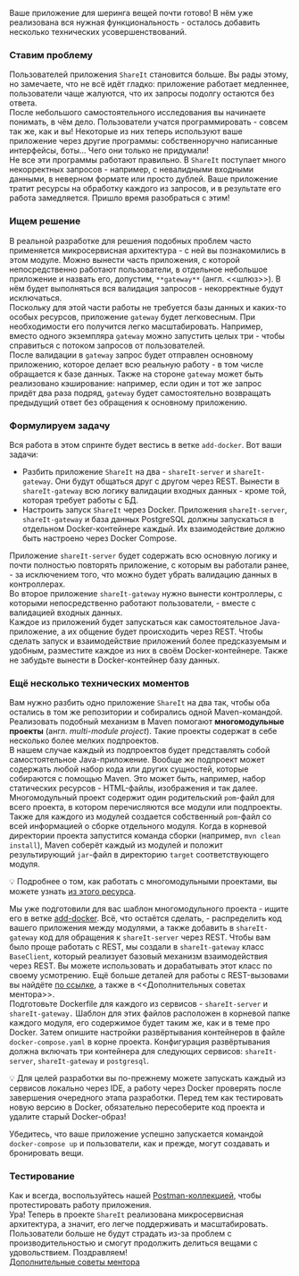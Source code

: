 Ваше приложение для шеринга вещей почти готово! В нём уже реализована
вся нужная функциональность - осталось добавить несколько технических
усовершенствований.

### Ставим проблему

Пользователей приложения `ShareIt` становится больше. Вы рады этому, но
замечаете, что не всё идёт гладко: приложение работает медленнее,
пользователи чаще жалуются, что их запросы подолгу остаются без ответа.  
После небольшого самостоятельного исследования вы начинаете понимать, в
чём дело. Пользователи учатся программировать - совсем так же, как и вы!
Некоторые из них теперь используют ваше приложение через другие
программы: собственноручно написанные интерфейсы, боты... Чего они
только не придумали!  
Не все эти программы работают правильно. В `ShareIt` поступает много
некорректных запросов - например, с невалидными входными данными, в
неверном формате или просто дублей. Ваше приложение тратит ресурсы на
обработку каждого из запросов, и в результате его работа замедляется.
Пришло время разобраться с этим!

### Ищем решение

В реальной разработке для решения подобных проблем часто применяется
микросервисная архитектура - с ней вы познакомились в этом модуле. Можно
вынести часть приложения, с которой непосредственно работают
пользователи, в отдельное небольшое приложение и назвать его, допустим,
`**gateway**` (англ. \<\<шлюз\>\>). В нём будет выполняться вся
валидация запросов - некорректные будут исключаться.  
Поскольку для этой части работы не требуется базы данных и каких-то
особых ресурсов, приложение `gateway` будет легковесным. При
необходимости его получится легко масштабировать. Например, вместо
одного экземпляра `gateway` можно запустить целых три - чтобы справиться
с потоком запросов от пользователей.  
После валидации в `gateway` запрос будет отправлен основному приложению,
которое делает всю реальную работу - в том числе обращается к базе
данных. Также на стороне `gateway` может быть реализовано кэширование:
например, если один и тот же запрос придёт два раза подряд, `gateway`
будет самостоятельно возвращать предыдущий ответ без обращения к
основному приложению.

### Формулируем задачу

Вся работа в этом спринте будет вестись в ветке `add-docker`. Вот ваши
задачи:

* Разбить приложение `ShareIt` на два - `shareIt-server` и
  `shareIt-gateway`. Они будут общаться друг с другом через REST.
  Вынести в `shareIt-gateway` всю логику валидации входных данных -
  кроме той, которая требует работы с БД.
* Настроить запуск `ShareIt` через Docker. Приложения `shareIt-server`,
  `shareIt-gateway` и база данных PostgreSQL должны запускаться в
  отдельном Docker-контейнере каждый. Их взаимодействие должно быть
  настроено через Docker Compose.

Приложение `shareIt-server` будет содержать всю основную логику и почти
полностью повторять приложение, с которым вы работали ранее, - за
исключением того, что можно будет убрать валидацию данных в
контроллерах.  
Во второе приложение `shareIt-gateway` нужно вынести контроллеры, с
которыми непосредственно работают пользователи, - вместе с валидацией
входных данных.  
Каждое из приложений будет запускаться как самостоятельное
Java-приложение, а их общение будет происходить через REST. Чтобы
сделать запуск и взаимодействие приложений более предсказуемым и
удобным, разместите каждое из них в своём Docker-контейнере. Также не
забудьте вынести в Docker-контейнер базу данных.

### Ещё несколько технических моментов

Вам нужно разбить одно приложение `ShareIt` на два так, чтобы оба
остались в том же репозитории и собирались одной Maven-командой.
Реализовать подобный механизм в Maven помогают **многомодульные
проекты** (англ. *multi-module project*). Такие проекты содержат в себе
несколько более мелких подпроектов.  
В нашем случае каждый из подпроектов будет представлять собой
самостоятельное Java-приложение. Вообще же подпроект может содержать
любой набор кода или других сущностей, которые собираются с помощью
Maven. Это может быть, например, набор статических ресурсов -
HTML-файлы, изображения и так далее.  
Многомодульный проект содержит один родительский `pom`-файл для всего
проекта, в котором перечисляются все модули или подпроекты. Также для
каждого из модулей создается собственный `pom`-файл со всей информацией
о сборке отдельного модуля. Когда в корневой директории проекта
запустится команда сборки (например, `mvn clean install`), Maven соберёт
каждый из модулей и положит результирующий `jar`-файл в директорию
`target` соответствующего модуля.

💡 Подробнее о том, как работать с многомодульными проектами, вы можете
узнать [из этого ресурса](https://spring.io/guides/gs/multi-module/).

Мы уже подготовили для вас шаблон многомодульного проекта - ищите его в
ветке
[add-docker](https://github.com/yandex-praktikum/java-shareit/tree/add-docker).
Всё, что остаётся сделать, - распределить код вашего приложения между
модулями, а также добавить в `shareIt-gateway` код для обращения к
`shareIt-server` через REST. Чтобы вам было проще работать с REST, мы
создали в `shareIt-gateway` класс `BaseClient`, который реализует
базовый механизм взаимодействия через REST. Вы можете использовать и
дорабатывать этот класс по своему усмотрению. Ещё больше деталей для
работы с REST-вызовами вы найдёте
[по ссылке](https://www.baeldung.com/rest-template), а также в
\<\<Дополнительных советах ментора\>\>.  
Подготовьте Dockerfile для каждого из сервисов - `shareIt-server` и
`shareIt-gateway.` Шаблон для этих файлов расположен в корневой папке
каждого модуля, его содержимое будет таким же, как и в теме про Docker.
Затем опишите настройки развёртывания контейнеров в файле
`docker-compose.yaml` в корне проекта. Конфигурация развёртывания должна
включать три контейнера для следующих сервисов: `shareIt-server`,
`shareIt-gateway` и `postgresql`.  

💡 Для целей разработки вы по-прежнему можете запускать каждый из
сервисов локально через IDE, а работу через Docker проверять после
завершения очередного этапа разработки. Перед тем как тестировать новую
версию в Docker, обязательно пересоберите код проекта и удалите старый
Docker-образ!

Убедитесь, что ваше приложение успешно запускается командой
`docker-compose up` и пользователи, как и прежде, могут создавать и
бронировать вещи.

### Тестирование

Как и всегда, воспользуйтесь нашей
[Postman-коллекцией](../postman/specification_4.json), чтобы
протестировать работу приложения.  
Ура! Теперь в проекте `ShareIt` реализована микросервисная архитектура,
а значит, его легче поддерживать и масштабировать. Пользователи больше
не будут страдать из-за проблем с производительностью и смогут
продолжить делиться вещами с удовольствием. Поздравляем!  
[Дополнительные советы ментора](../advice/mentors_advice_4.pdf)
